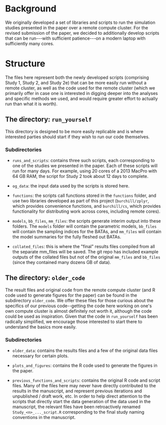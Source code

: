 # Background

We originally developed a set of libraries and scripts to run the simulation studies presented in the paper over a remote compute cluster. For the revised submission of the paper, we decided to additionally develop scripts that can be run---with sufficient patience---on a modern laptop with sufficiently many cores.

# Structure

The files here represent both the newly developed scripts (comprising Study 1, Study 2, and Study 2e) that can be more easily run without a remote cluster, as well as the code used for the remote cluster (which  we primarily offer in case one is interested in digging deeper into the analyses and specific methods we used, and would require greater effort to actually run than what it is worth).

## The directory: `run_yourself`

This directory is designed to be more easily replicable and is where interested parties should start if they wish to run our code themselves.

### Subdirectories

* `runs_and_scripts`: contains three such scripts, each corresponding to one of the studies we presented in the paper. Each of these scripts will run for many days. For example, using 20 cores of a 2013 MacPro with 64 GB RAM, the script for Study 2 took about 12 days to complete. 

* `og_data`: the input data used by the scripts is stored here.

* `functions`: the scripts call functions stored in the `functions` folder, and use two libraries developed as part of this project (`burchill/zplyr`, which provides convenience functions, and `burchill/cs`, which provides functionality for distributing work across cores, including remote cores). 

* `models`, `bb_files`, `mm_files`: the scripts generate interim output into these folders. The `models` folder will contain the parametric models, `bb_files` will contain the sampling indices for the BATAs, and `mm_files` will contain the model summaries for the fully fleshed out BATAs. 

* `collated_files`: this is where the "final" results files compiled from all the separate mm_files will be saved.  The git repo has included example outputs of the collated files but not of the original `mm_files` and `bb_files` (since they contained many dozens GB of data).

## The directory: `older_code`

The result files and original code from the remote compute cluster (and R code used to generate figures for the paper) can be found in the subdirectory `older_code`. We offer these files for those curious about the specifics of our previous code--getting the code here working on one's own compute cluster is almost definitely not worth it, although the code could be used as inspiration. Given that the code in `run_yourself` has been radically simplified, we encourage those interested to start there to understand the basics more easily.

### Subdirectories

* `older_data`: contains the results files and a few of the original data files necessary for certain plots.

* `plots_and_figures`: contains the R code used to generate the figures in the paper. 

* `previous_functions_and_scripts`: contains the original R code and script files. Many of the files here may never have directly contributed to the results in the manuscript, and represent previous iterations and unpublished / draft work, etc. In order to help direct attention to the scripts that directly start the data generation of the data used in the manuscript, the relevant files have been retroactively renamed `Study_<n>_..._script.R` corresponding to the final study naming conventions in the manuscript.


